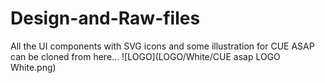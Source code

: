 # Design-and-Raw-files
All the UI components with SVG icons and some illustration for CUE ASAP can be cloned from here...
![LOGO](LOGO/White/CUE asap LOGO White.png)

